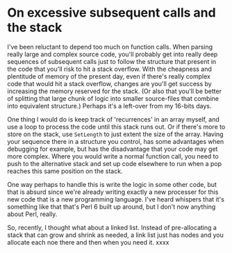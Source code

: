 # On excessive subsequent calls and the stack

I've been reluctant to depend too much on function calls. When parsing really large and complex source code, you'll probably get into really deep sequences of subsequent calls just to follow the structure that present in the code that you'll risk to hit a stack overflow. With the cheapness and plentitude of memory of the present day, even if there's really complex code that would hit a stack overflow, changes are you'll get success by increasing the memory reserved for the stack. (Or also that you'll be better of splitting that large chunk of logic into smaller source-files that combine into equivalent structure.) Perhaps it's a left-over from my 16-bits days.

One thing I would do is keep track of 'recurrences' in an array myself, and use a loop to process the code until this stack runs out. Or if there's more to store on the stack, use `SetLength` to just extent the size of the array. Having your sequence there in a structure you control, has some advantages when debugging for example, but has the disadvantage that your code may get more complex. Where you would write a normal function call, you need to push to the alternative stack and set up code elsewhere to run when a pop reaches this same position on the stack.

One way perhaps to handle this is write the logic in some other code, but that is absurd since we're already writing exactly a new processer for this new code that is a new programming language. I've heard whispers that it's something like that that's Perl 6 built up around, but I don't now anything about Perl, really.

So, recently, I thought what about a linked list. Instead of pre-allocating a stack that can grow and shrink as needed, a link list just has nodes and you allocate each noe there and then when you need it.
xxxx